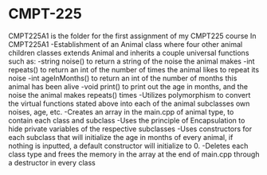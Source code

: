 # CMPT-225
CMPT225A1 is the folder for the first assignment of my CMPT225 course
In CMPT225A1
-Establishment of an Animal class where four other animal children classes extends Animal and inherits a couple universal functions
such as: 
  -string noise() to return a string of the noise the animal makes
  -int repeats() to return an int of the number of times the animal likes to repeat its noise
  -int ageInMonths() to return an int of the number of months this animal has been alive
  -void print() to print out the age in months, and the noise the animal makes repeats() times
-Utilizes polymorphism to convert the virtual functions stated above into each of the animal subclasses own noises, age, etc.
-Creates an array in the main.cpp of animal type, to contain each class and subclass
-Uses the principle of Encapsulation to hide private variables of the respective subclasses
-Uses constructors for each subclass that will initialize the age in months of every animal, if nothing is inputted, a default constructor will initialize to 0.
-Deletes each class type and frees the memory in the array at the end of main.cpp through a destructor in every class
